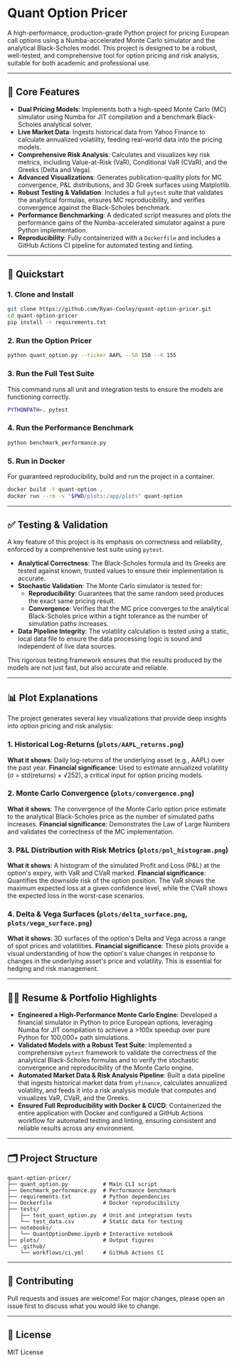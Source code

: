 # Quant Option Pricer

A high-performance, production-grade Python project for pricing European call options using a Numba-accelerated Monte Carlo simulator and the analytical Black-Scholes model. This project is designed to be a robust, well-tested, and comprehensive tool for option pricing and risk analysis, suitable for both academic and professional use.

---

## 🚀 Core Features

- **Dual Pricing Models**: Implements both a high-speed Monte Carlo (MC) simulator using Numba for JIT compilation and a benchmark Black-Scholes analytical solver.
- **Live Market Data**: Ingests historical data from Yahoo Finance to calculate annualized volatility, feeding real-world data into the pricing models.
- **Comprehensive Risk Analysis**: Calculates and visualizes key risk metrics, including Value-at-Risk (VaR), Conditional VaR (CVaR), and the Greeks (Delta and Vega).
- **Advanced Visualizations**: Generates publication-quality plots for MC convergence, P&L distributions, and 3D Greek surfaces using Matplotlib.
- **Robust Testing & Validation**: Includes a full `pytest` suite that validates the analytical formulas, ensures MC reproducibility, and verifies convergence against the Black-Scholes benchmark.
- **Performance Benchmarking**: A dedicated script measures and plots the performance gains of the Numba-accelerated simulator against a pure Python implementation.
- **Reproducibility**: Fully containerized with a `Dockerfile` and includes a GitHub Actions CI pipeline for automated testing and linting.

---

## 🏁 Quickstart

### 1. Clone and Install

```bash
git clone https://github.com/Ryan-Cooley/quant-option-pricer.git
cd quant-option-pricer
pip install -r requirements.txt
```

### 2. Run the Option Pricer

```bash
python quant_option.py --ticker AAPL --S0 150 --K 155
```

### 3. Run the Full Test Suite

This command runs all unit and integration tests to ensure the models are functioning correctly.

```bash
PYTHONPATH=. pytest
```

### 4. Run the Performance Benchmark

```bash
python benchmark_performance.py
```

### 5. Run in Docker

For guaranteed reproducibility, build and run the project in a container.

```bash
docker build -t quant-option .
docker run --rm -v "$PWD/plots:/app/plots" quant-option
```

---

## ✅ Testing & Validation

A key feature of this project is its emphasis on correctness and reliability, enforced by a comprehensive test suite using `pytest`.

- **Analytical Correctness**: The Black-Scholes formula and its Greeks are tested against known, trusted values to ensure their implementation is accurate.
- **Stochastic Validation**: The Monte Carlo simulator is tested for:
    - **Reproducibility**: Guarantees that the same random seed produces the exact same pricing result.
    - **Convergence**: Verifies that the MC price converges to the analytical Black-Scholes price within a tight tolerance as the number of simulation paths increases.
- **Data Pipeline Integrity**: The volatility calculation is tested using a static, local data file to ensure the data processing logic is sound and independent of live data sources.

This rigorous testing framework ensures that the results produced by the models are not just fast, but also accurate and reliable.

---

## 📊 Plot Explanations

The project generates several key visualizations that provide deep insights into option pricing and risk analysis:

### 1. **Historical Log-Returns** (`plots/AAPL_returns.png`)
**What it shows**: Daily log-returns of the underlying asset (e.g., AAPL) over the past year.
**Financial significance**: Used to estimate annualized volatility (σ = std(returns) × √252), a critical input for option pricing models.

### 2. **Monte Carlo Convergence** (`plots/convergence.png`)
**What it shows**: The convergence of the Monte Carlo option price estimate to the analytical Black-Scholes price as the number of simulated paths increases.
**Financial significance**: Demonstrates the Law of Large Numbers and validates the correctness of the MC implementation.

### 3. **P&L Distribution with Risk Metrics** (`plots/pnl_histogram.png`)
**What it shows**: A histogram of the simulated Profit and Loss (P&L) at the option's expiry, with VaR and CVaR marked.
**Financial significance**: Quantifies the downside risk of the option position. The VaR shows the maximum expected loss at a given confidence level, while the CVaR shows the expected loss in the worst-case scenarios.

### 4. **Delta & Vega Surfaces** (`plots/delta_surface.png`, `plots/vega_surface.png`)
**What it shows**: 3D surfaces of the option's Delta and Vega across a range of spot prices and volatilities.
**Financial significance**: These plots provide a visual understanding of how the option's value changes in response to changes in the underlying asset's price and volatility. This is essential for hedging and risk management.

---

## 🧑‍💻 Resume & Portfolio Highlights

- **Engineered a High-Performance Monte Carlo Engine**: Developed a financial simulator in Python to price European options, leveraging Numba for JIT compilation to achieve a >100x speedup over pure Python for 100,000+ path simulations.
- **Validated Models with a Robust Test Suite**: Implemented a comprehensive `pytest` framework to validate the correctness of the analytical Black-Scholes formulas and to verify the stochastic convergence and reproducibility of the Monte Carlo engine.
- **Automated Market Data & Risk Analysis Pipeline**: Built a data pipeline that ingests historical market data from `yfinance`, calculates annualized volatility, and feeds it into a risk analysis module that computes and visualizes VaR, CVaR, and the Greeks.
- **Ensured Full Reproducibility with Docker & CI/CD**: Containerized the entire application with Docker and configured a GitHub Actions workflow for automated testing and linting, ensuring consistent and reliable results across any environment.

---

## 🗂️ Project Structure

```
quant-option-pricer/
├── quant_option.py           # Main CLI script
├── benchmark_performance.py  # Performance benchmark
├── requirements.txt          # Python dependencies
├── Dockerfile                # Docker reproducibility
├── tests/
│   ├── test_quant_option.py  # Unit and integration tests
│   └── test_data.csv         # Static data for testing
├── notebooks/
│   └── QuantOptionDemo.ipynb # Interactive notebook
├── plots/                    # Output figures
└── .github/
    └── workflows/ci.yml      # GitHub Actions CI
```

---

## 🤝 Contributing

Pull requests and issues are welcome! For major changes, please open an issue first to discuss what you would like to change.

---

## 📄 License

MIT License